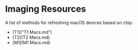 # Imaging Resources
A list of methods for refreshing macOS devices based on chip.

- [T1]("T1 Macs.md")
- [T2](T2 Macs.md)
- [M1](M1 Macs.md) 
